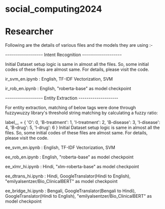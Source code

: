# social_computing2024
# Researcher
Following are the details of various files and the models they are using :-

------------------- Intent Recognition --------------------

Initial Dataset setup logic is same in almost all the files. So, some initial codes of these files are almost same. For details, please visit the code.

ir_svm_en.ipynb : English, TF-IDF Vectorization, SVM

ir_rob_en.ipynb : English, "roberta-base" as model checkpoint


------------------- Entity Extraction --------------------

For entity extraction, matching of below tags were done through fuzzywuzzy library's threshold string matching by calculating a fuzzy ratio:

label__ = {
    'O': 0,
    'B-treatment': 1,
    'I-treatment': 2,
    'B-disease': 3,
    'I-disease': 4,
    'B-drug': 5,
    'I-drug': 6
}
Initial Dataset setup logic is same in almost all the files. So, some initial codes of these files are almost same. For details, please visit the code.

ee_svm_en.ipynb : English, TF-IDF Vectorization, SVM

ee_rob_en.ipynb : English, "roberta-base" as model checkpoint

ee_xlmr_hi.ipynb : Hindi, "xlm-roberta-base" as model checkpoint

ee_dtrans_hi.ipynb : Hindi, GoogleTranslator(Hindi to English), "emilyalsentzer/Bio_ClinicalBERT" as model checkpoint

ee_bridge_hi.ipynb : Bengali, GoogleTranslator(Bengali to Hindi), GoogleTranslator(Hindi to English), "emilyalsentzer/Bio_ClinicalBERT" as model checkpoint
